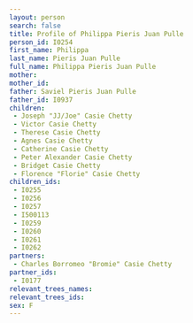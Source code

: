```yaml
---
layout: person
search: false
title: Profile of Philippa Pieris Juan Pulle
person_id: I0254
first_name: Philippa
last_name: Pieris Juan Pulle
full_name: Philippa Pieris Juan Pulle
mother: 
mother_id: 
father: Saviel Pieris Juan Pulle
father_id: I0937
children:
 - Joseph "JJ/Joe" Casie Chetty
 - Victor Casie Chetty
 - Therese Casie Chetty
 - Agnes Casie Chetty
 - Catherine Casie Chetty
 - Peter Alexander Casie Chetty
 - Bridget Casie Chetty
 - Florence "Florie" Casie Chetty
children_ids:
 - I0255
 - I0256
 - I0257
 - I500113
 - I0259
 - I0260
 - I0261
 - I0262
partners:
 - Charles Borromeo "Bromie" Casie Chetty
partner_ids:
 - I0177
relevant_trees_names:
relevant_trees_ids:
sex: F
---
```


